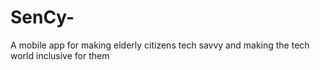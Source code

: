 # SenCy-
A mobile app for making elderly citizens tech savvy and making the tech world inclusive for them
